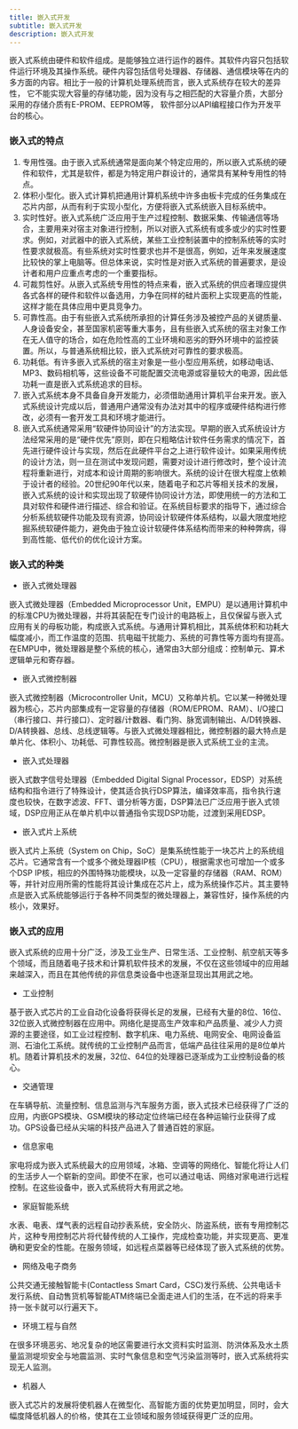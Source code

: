 ```yaml
---
title: 嵌入式开发
subtitle: 嵌入式开发
description: 嵌入式开发
---
```


嵌入式系统由硬件和软件组成。是能够独立进行运作的器件。其软件内容只包括软件运行环境及其操作系统。硬件内容包括信号处理器、存储器、通信模块等在内的多方面的内容。相比于一般的计算机处理系统而言，嵌入式系统存在较大的差异性， 它不能实现大容量的存储功能，因为没有与之相匹配的大容量介质，大部分采用的存储介质有E-PROM、EEPROM等， 软件部分以API编程接口作为开发平台的核心。

### 嵌入式的特点

1. 专用性强。由于嵌入式系统通常是面向某个特定应用的，所以嵌入式系统的硬件和软件，尤其是软件，都是为特定用户群设计的，通常具有某种专用性的特点。
2. 体积小型化。嵌入式计算机把通用计算机系统中许多由板卡完成的任务集成在芯片内部，从而有利于实现小型化，方便将嵌入式系统嵌入目标系统中。
3. 实时性好。嵌入式系统广泛应用于生产过程控制、数据采集、传输通信等场合，主要用来对宿主对象进行控制，所以对嵌入式系统有或多或少的实时性要求。例如，对武器中的嵌入式系统，某些工业控制装置中的控制系统等的实时性要求就极高。有些系统对实时性要求也并不是很高，例如，近年来发展速度比较快的掌上电脑等。但总体来说，实时性是对嵌入式系统的普遍要求，是设计者和用户应重点考虑的一个重要指标。
4. 可裁剪性好。从嵌入式系统专用性的特点来看，嵌入式系统的供应者理应提供各式各样的硬件和软件以备选用，力争在同样的硅片面积上实现更高的性能，这样才能在具体应用中更具竞争力。
5. 可靠性高。由于有些嵌入式系统所承担的计算任务涉及被控产品的关键质量、人身设备安全，甚至国家机密等重大事务，且有些嵌入式系统的宿主对象工作在无人值守的场合，如在危险性高的工业环境和恶劣的野外环境中的监控装置。所以，与普通系统相比较，嵌入式系统对可靠性的要求极高。
6. 功耗低。有许多嵌入式系统的宿主对象是一些小型应用系统，如移动电话、MP3、数码相机等，这些设备不可能配置交流电源或容量较大的电源，因此低功耗一直是嵌入式系统追求的目标。
7. 嵌入式系统本身不具备自身开发能力，必须借助通用计算机平台来开发。嵌入式系统设计完成以后，普通用户通常没有办法对其中的程序或硬件结构进行修改，必须有一套开发工具和环境才能进行。
8. 嵌入式系统通常采用“软硬件协同设计”的方法实现。早期的嵌入式系统设计方法经常采用的是“硬件优先”原则，即在只粗略估计软件任务需求的情况下，首先进行硬件设计与实现，然后在此硬件平台之上进行软件设计。如果采用传统的设计方法，则一旦在测试中发现问题，需要对设计进行修改时，整个设计流程将重新进行，对成本和设计周期的影响很大。系统的设计在很大程度上依赖于设计者的经验。20世纪90年代以来，随着电子和芯片等相关技术的发展，嵌入式系统的设计和实现出现了软硬件协同设计方法，即使用统一的方法和工具对软件和硬件进行描述、综合和验证。在系统目标要求的指导下，通过综合分析系统软硬件功能及现有资源，协同设计软硬件体系结构，以最大限度地挖掘系统软硬件能力，避免由于独立设计软硬件体系结构而带来的种种弊病，得到高性能、低代价的优化设计方案。

### 嵌入式的种类

+ 嵌入式微处理器

嵌入式微处理器（Embedded Microprocessor Unit，EMPU）是以通用计算机中的标准CPU为微处理器，并将其装配在专门设计的电路板上，且仅保留与嵌入式应用有关的母板功能，构成嵌入式系统。与通用计算机相比，其系统体积和功耗大幅度减小，而工作温度的范围、抗电磁干扰能力、系统的可靠性等方面均有提高。
在EMPU中，微处理器是整个系统的核心，通常由3大部分组成：控制单元、算术逻辑单元和寄存器。

+ 嵌入式微控制器

嵌入式微控制器（Microcontroller Unit，MCU）又称单片机。它以某一种微处理器为核心，芯片内部集成有一定容量的存储器（ROM/EPROM、RAM）、I/O接口（串行接口、并行接口）、定时器/计数器、看门狗、脉宽调制输出、A/D转换器、D/A转换器、总线、总线逻辑等。与嵌入式微处理器相比，微控制器的最大特点是单片化、体积小、功耗低、可靠性较高。微控制器是嵌入式系统工业的主流。

+ 嵌入式处理器

嵌入式数字信号处理器（Embedded Digital Signal Processor，EDSP）对系统结构和指令进行了特殊设计，使其适合执行DSP算法，编译效率高，指令执行速度也较快，在数字滤波、FFT、谱分析等方面，DSP算法已广泛应用于嵌入式领域，DSP应用正从在单片机中以普通指令实现DSP功能，过渡到采用EDSP。

+ 嵌入式片上系统

嵌入式片上系统（System on Chip，SoC）是集系统性能于一块芯片上的系统组芯片。它通常含有一个或多个微处理器IP核（CPU），根据需求也可增加一个或多个DSP IP核，相应的外围特殊功能模块，以及一定容量的存储器（RAM、ROM）等，并针对应用所需的性能将其设计集成在芯片上，成为系统操作芯片。其主要特点是嵌入式系统能够运行于各种不同类型的微处理器上，兼容性好，操作系统的内核小，效果好。

### 嵌入式的应用

嵌入式系统的应用十分广泛，涉及工业生产、日常生活、工业控制、航空航天等多个领域，而且随着电子技术和计算机软件技术的发展，不仅在这些领域中的应用越来越深入，而且在其他传统的非信息类设备中也逐渐显现出其用武之地。

+ 工业控制

基于嵌入式芯片的工业自动化设备将获得长足的发展，已经有大量的8位、16位、32位嵌入式微控制器在应用中。网络化是提高生产效率和产品质量、减少人力资源的主要途径，如工业过程控制、数字机床、电力系统、电网安全、电网设备监测、石油化工系统。就传统的工业控制产品而言，低端产品往往采用的是8位单片机。随着计算机技术的发展，32位、64位的处理器已逐渐成为工业控制设备的核心。

+ 交通管理

在车辆导航、流量控制、信息监测与汽车服务方面，嵌入式技术已经获得了广泛的应用，内嵌GPS模块、GSM模块的移动定位终端已经在各种运输行业获得了成功。GPS设备已经从尖端的科技产品进入了普通百姓的家庭。

+ 信息家电

家电将成为嵌入式系统最大的应用领域，冰箱、空调等的网络化、智能化将让人们的生活步人一个崭新的空间。即使不在家，也可以通过电话、网络对家电进行远程控制。在这些设备中，嵌入式系统将大有用武之地。

+ 家庭智能系统

水表、电表、煤气表的远程自动抄表系统，安全防火、防盗系统，嵌有专用控制芯片，这种专用控制芯片将代替传统的人工操作，完成检查功能，并实现更高、更准确和更安全的性能。在服务领域，如远程点菜器等已经体现了嵌入式系统的优势。

+ 网络及电子商务

公共交通无接触智能卡(Contactless Smart Card，CSC)发行系统、公共电话卡发行系统、自动售货机等智能ATM终端已全面走进人们的生活，在不远的将来手持一张卡就可以行遍天下。

+ 环境工程与自然

在很多环境恶劣、地况复杂的地区需要进行水文资料实时监测、防洪体系及水土质量监测堤坝安全与地震监测、实时气象信息和空气污染监测等时，嵌入式系统将实现无人监测。

+ 机器人

嵌入式芯片的发展将使机器人在微型化、高智能方面的优势更加明显，同时，会大幅度降低机器人的价格，使其在工业领域和服务领域获得更广泛的应用。